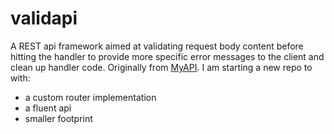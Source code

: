 # validapi

A REST api framework aimed at validating request body content before hitting the handler to provide more specific error messages to the client and clean up handler code. Originally from [MyAPI](https://github.com/jph5396/MyAPI). I am starting a new repo to with: 
- a custom router implementation
- a fluent api
- smaller footprint 
